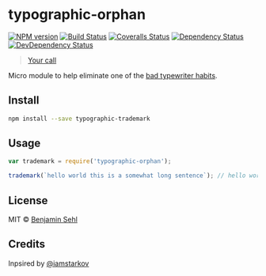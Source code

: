 # typographic-orphan

[![NPM version][npm-image]][npm-url]
[![Build Status][travis-image]][travis-url]
[![Coveralls Status][coveralls-image]][coveralls-url]
[![Dependency Status][depstat-image]][depstat-url]
[![DevDependency Status][depstat-dev-image]][depstat-dev-url]

> [Your call][rtfm]

Micro module to help eliminate one of the [bad typewriter habits][habits].


## Install

```sh
npm install --save typographic-trademark
```


## Usage

```js
var trademark = require('typographic-orphan');

trademark(`hello world this is a somewhat long sentence`); // hello world this is a somewhat long\u00A0$1sentence
```

## License

MIT © [Benjamin Sehl](https://sehl.ca/)

[rtfm]: https://practicaltypography.com/widow-and-orphan-control.html
[habits]: http://practicaltypography.com/typewriter-habits.html

[npm-url]: https://npmjs.org/package/typographic-orphan
[npm-image]: http://img.shields.io/npm/v/typographic-orphan.svg

[travis-url]: https://travis-ci.org/benjaminsehl/typographic-orphan
[travis-image]: http://img.shields.io/travis/benjaminsehl/typographic-orphan.svg

[coveralls-url]: https://coveralls.io/r/benjaminsehl/typographic-orphan
[coveralls-image]: http://img.shields.io/coveralls/benjaminsehl/typographic-orphan.svg

[depstat-url]: https://david-dm.org/benjaminsehl/typographic-orphan
[depstat-image]: https://david-dm.org/benjaminsehl/typographic-orphan.svg

[depstat-dev-url]: https://david-dm.org/benjaminsehl/typographic-orphan
[depstat-dev-image]: https://david-dm.org/benjaminsehl/typographic-orphan/dev-status.svg

## Credits

Inpsired by [@iamstarkov](https://github.com/iamstarkov)